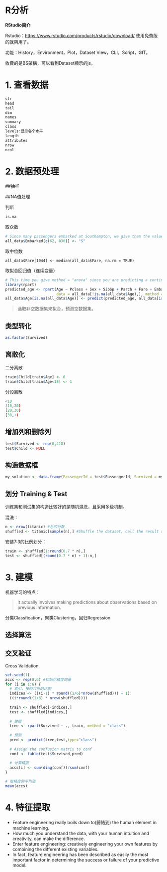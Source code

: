 # R分析

**RStudio简介**

Rstudio：https://www.rstudio.com/products/rstudio/download/
使用免費版的就夠用了。

功能：History，Environment，Plot，Dataset View，CLI，Script，GIT。

收費的是BS架構，可以看到Dataset顯示的js。


# 1. 查看数据
```r
str
head
tail
dim
names
summary
class
levels:显示各个水平
length
attributes
nrow
ncol
```

# 2. 数据预处理

##抽样

##NA值处理

判断
```r
is.na
```

取众数
```r
# Since many passengers embarked at Southampton, we give them the value S.
all_data$Embarked[c(62, 830)] <- "S"
```

取中位数
```
all_data$Fare[1044] <- median(all_data$Fare, na.rm = TRUE)
```

取拟合回归值（连续变量）
```r
# This time you give method = "anova" since you are predicting a continuous variable.
library(rpart)
predicted_age <- rpart(Age ~ Pclass + Sex + SibSp + Parch + Fare + Embarked + Title + family_size,
                       data = all_data[!is.na(all_data$Age),], method = "anova")
all_data$Age[is.na(all_data$Age)] <- predict(predicted_age, all_data[is.na(all_data$Age),])
```
>选取非空数据集来拟合，预测空数据集。

## 类型转化
```r
as.factor(Survived)
```

## 离散化
二分离散
```r
train$Child[train$Age] <- 0
train$Child[train$Age<18] <- 1
```

分段离散
```r
<10
[10,20)
[20,30)
[30,+)
```

## 增加列和删除列
```r
test$Survived <- rep(0,418)
test$Child <- NULL
```

## 构造数据框
```r
my_solution <- data.frame(PassengerId = test$PassengerId, Survived = my_prediction)
```

## 划分 Training & Test

训练集和测试集的构造比较好的是随机混洗，且采用多级机制。

混洗：
```r
n <- nrow(titanic) #总的行数
shuffled <- titanic[sample(n),] #Shuffle the dataset, call the result shuffled
```

安装7:3的比例划分：

```r
train <- shuffled[1:round(0.7 * n),]
test <- shuffled[(round(0.7 * n) + 1):n,]
```

# 3. 建模

机器学习的特点：
>It actually involves making predictions about observations based on previous information.

分类Classfication，聚类Clustering，回归Regression

## 选择算法

## 交叉验证

Cross Validation.

```r
set.seed(1)
accs <- rep(0,6) #初始化精度向量
for (i in 1:6) {
  # 索引，按照六份的比例
  indices <- (((i-1) * round((1/6)*nrow(shuffled))) + 1):
  ((i*round((1/6) * nrow(shuffled))))
  
  train <- shuffled[-indices,]
  test <- shuffled[indices,]
  
  # 建模
  tree <- rpart(Survived ~ ., train, method = "class")
  
  # 预测
  pred <- predict(tree,test,type="class")
  
  # Assign the confusion matrix to conf
  conf <- table(test$Survived,pred)
  
  # 计算精度
  accs[i] <- sum(diag(conf))/sum(conf)
}

# 取精度的平均值
mean(accs)
```

# 4. 特征提取

- Feature engineering really boils down to(歸結到) the human element in machine learning.
- How much you understand the data, with your human intuition and creativity, can make the difference.
- Enter feature engineering: creatively engineering your own features by combining the different existing variables.
- In fact, feature engineering has been described as easily the most important factor in determining the success or failure of your predictive model.
